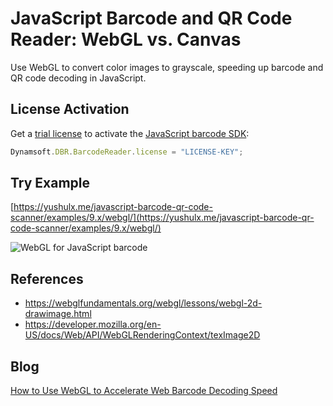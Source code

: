 # JavaScript Barcode and QR Code Reader: WebGL vs. Canvas
Use WebGL to convert color images to grayscale, speeding up barcode and QR code decoding in JavaScript.

## License Activation
Get a [trial license](https://www.dynamsoft.com/customer/license/trialLicense/?product=dcv&package=cross-platform) to activate the [JavaScript barcode SDK](https://www.dynamsoft.com/barcode-reader/sdk-javascript/):

```javascript
Dynamsoft.DBR.BarcodeReader.license = "LICENSE-KEY";
```

## Try Example
[https://yushulx.me/javascript-barcode-qr-code-scanner/examples/9.x/webgl/](https://yushulx.me/javascript-barcode-qr-code-scanner/examples/9.x/webgl/)

![WebGL for JavaScript barcode](https://www.dynamsoft.com/codepool/wp-content/uploads/2020/07/webgl-javascript-barcode.png)

## References
- https://webglfundamentals.org/webgl/lessons/webgl-2d-drawimage.html
- https://developer.mozilla.org/en-US/docs/Web/API/WebGLRenderingContext/texImage2D

## Blog
[How to Use WebGL to Accelerate Web Barcode Decoding Speed](https://www.dynamsoft.com/codepool/webgl-accelerate-web-barcode-decoding-speed.html)
